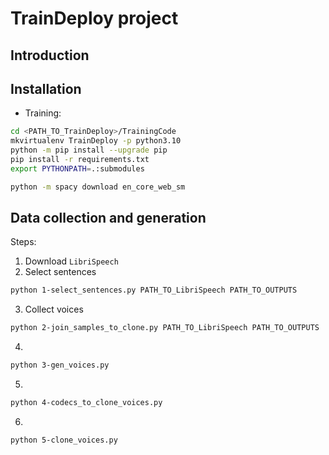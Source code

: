 # TrainDeploy project

## Introduction


## Installation
* Training:
```bash
cd <PATH_TO_TrainDeploy>/TrainingCode
mkvirtualenv TrainDeploy -p python3.10
python -m pip install --upgrade pip
pip install -r requirements.txt
export PYTHONPATH=.:submodules

python -m spacy download en_core_web_sm
```

## Data collection and generation
Steps:
1. Download `LibriSpeech`
2. Select sentences
```bash
python 1-select_sentences.py PATH_TO_LibriSpeech PATH_TO_OUTPUTS
```
3. Collect voices
```bash
python 2-join_samples_to_clone.py PATH_TO_LibriSpeech PATH_TO_OUTPUTS
```
4. 
```bash
python 3-gen_voices.py
```
5. 
```bash
python 4-codecs_to_clone_voices.py
```
6. 
```bash
python 5-clone_voices.py
```
